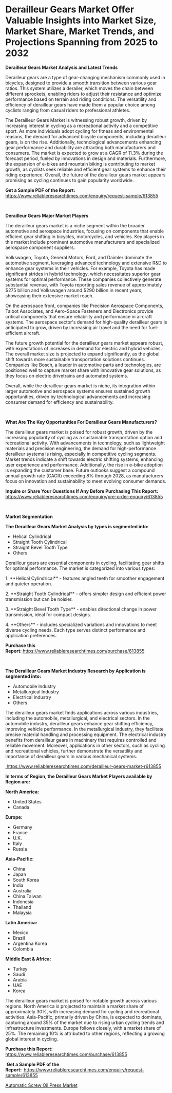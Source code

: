 <p><h1>Derailleur Gears Market Offer Valuable Insights into Market Size, Market Share, Market Trends, and Projections Spanning from 2025 to 2032</h1></p><p><strong>Derailleur Gears Market Analysis and Latest Trends</strong></p>
<p><p>Derailleur gears are a type of gear-changing mechanism commonly used in bicycles, designed to provide a smooth transition between various gear ratios. This system utilizes a derailer, which moves the chain between different sprockets, enabling riders to adjust their resistance and optimize performance based on terrain and riding conditions. The versatility and efficiency of derailleur gears have made them a popular choice among cyclists ranging from casual riders to professional athletes.</p><p>The Derailleur Gears Market is witnessing robust growth, driven by increasing interest in cycling as a recreational activity and a competitive sport. As more individuals adopt cycling for fitness and environmental reasons, the demand for advanced bicycle components, including derailleur gears, is on the rise. Additionally, technological advancements enhancing gear performance and durability are attracting both manufacturers and consumers. The market is expected to grow at a CAGR of 11.3% during the forecast period, fueled by innovations in design and materials. Furthermore, the expansion of e-bikes and mountain biking is contributing to market growth, as cyclists seek reliable and efficient gear systems to enhance their riding experience. Overall, the future of the derailleur gears market appears promising as cycling continues to gain popularity worldwide.</p></p>
<p><strong>Get a Sample PDF of the Report:&nbsp;</strong> <a href="https://www.reliableresearchtimes.com/enquiry/request-sample/613855?utm_campaign=2326&utm_medium=2&utm_source=Github&utm_content=ia&utm_term=24032025&utm_id=derailleur-gears">https://www.reliableresearchtimes.com/enquiry/request-sample/613855</a></p>
<p>&nbsp;</p>
<p><strong>Derailleur Gears Major Market Players</strong></p>
<p><p>The derailleur gears market is a niche segment within the broader automotive and aerospace industries, focusing on components that enable efficient gear shifting in bicycles, motorcycles, and vehicles. Key players in this market include prominent automotive manufacturers and specialized aerospace component suppliers.</p><p>Volkswagen, Toyota, General Motors, Ford, and Daimler dominate the automotive segment, leveraging advanced technology and extensive R&D to enhance gear systems in their vehicles. For example, Toyota has made significant strides in hybrid technology, which necessitates superior gear systems for optimal performance. These companies collectively generate substantial revenue, with Toyota reporting sales revenue of approximately $275 billion and Volkswagen around $290 billion in recent years, showcasing their extensive market reach.</p><p>On the aerospace front, companies like Precision Aerospace Components, Talbot Associates, and Aero-Space Fasteners and Electronics provide critical components that ensure reliability and performance in aircraft systems. The aerospace sector's demand for high-quality derailleur gears is anticipated to grow, driven by increasing air travel and the need for fuel-efficient aircraft.</p><p>The future growth potential for the derailleur gears market appears robust, with expectations of increases in demand for electric and hybrid vehicles. The overall market size is projected to expand significantly, as the global shift towards more sustainable transportation solutions continues. Companies like Bosch, a leader in automotive parts and technologies, are positioned well to capture market share with innovative gear solutions, as they focus on electric drivetrains and automated systems.</p><p>Overall, while the derailleur gears market is niche, its integration within larger automotive and aerospace systems ensures sustained growth opportunities, driven by technological advancements and increasing consumer demand for efficiency and sustainability.</p></p>
<p>&nbsp;</p>
<p><strong>What Are The Key Opportunities For Derailleur Gears Manufacturers?</strong></p>
<p><p>The derailleur gears market is poised for robust growth, driven by the increasing popularity of cycling as a sustainable transportation option and recreational activity. With advancements in technology, such as lightweight materials and precision engineering, the demand for high-performance derailleur systems is rising, especially in competitive cycling segments. Market trends indicate a shift towards electric shifting systems, enhancing user experience and performance. Additionally, the rise in e-bike adoption is expanding the customer base. Future outlooks suggest a compound annual growth rate (CAGR) exceeding 8% through 2028, as manufacturers focus on innovation and sustainability to meet evolving consumer demands.</p></p>
<p><strong>Inquire or Share Your Questions If Any Before Purchasing This Report:</strong> <a href="https://www.reliableresearchtimes.com/enquiry/pre-order-enquiry/613855?utm_campaign=2326&utm_medium=2&utm_source=Github&utm_content=ia&utm_term=24032025&utm_id=derailleur-gears">https://www.reliableresearchtimes.com/enquiry/pre-order-enquiry/613855</a></p>
<p>&nbsp;</p>
<p><strong>Market Segmentation</strong></p>
<p><strong>The Derailleur Gears Market Analysis by types is segmented into:</strong></p>
<p><ul><li>Helical Cylindrical</li><li>Straight Tooth Cylindrical</li><li>Straight Bevel Tooth Type</li><li>Others</li></ul></p>
<p><p>Derailleur gears are essential components in cycling, facilitating gear shifts for optimal performance. The market is categorized into various types: </p><p>1. **Helical Cylindrical** - features angled teeth for smoother engagement and quieter operation.</p><p>2. **Straight Tooth Cylindrical** - offers simpler design and efficient power transmission but can be noisier.</p><p>3. **Straight Bevel Tooth Type** - enables directional change in power transmission, ideal for compact designs.</p><p>4. **Others** - includes specialized variations and innovations to meet diverse cycling needs. Each type serves distinct performance and application preferences.</p></p>
<p><strong>Purchase this Report:&nbsp;</strong><a href="https://www.reliableresearchtimes.com/purchase/613855?utm_campaign=2326&utm_medium=2&utm_source=Github&utm_content=ia&utm_term=24032025&utm_id=derailleur-gears">https://www.reliableresearchtimes.com/purchase/613855</a></p>
<p>&nbsp;</p>
<p><strong>The Derailleur Gears Market Industry Research by Application is segmented into:</strong></p>
<p><ul><li>Automobile Industry</li><li>Metallurgical Industry</li><li>Electrical Industry</li><li>Others</li></ul></p>
<p><p>The derailleur gears market finds applications across various industries, including the automobile, metallurgical, and electrical sectors. In the automobile industry, derailleur gears enhance gear shifting efficiency, improving vehicle performance. In the metallurgical industry, they facilitate precise material handling and processing equipment. The electrical industry benefits from derailleur gears in machinery that requires controlled and reliable movement. Moreover, applications in other sectors, such as cycling and recreational vehicles, further demonstrate the versatility and importance of derailleur gears in various mechanical systems.</p></p>
<p><a href="https://www.reliableresearchtimes.com/derailleur-gears-market-r613855?utm_campaign=2326&utm_medium=2&utm_source=Github&utm_content=ia&utm_term=24032025&utm_id=derailleur-gears">&nbsp;https://www.reliableresearchtimes.com/derailleur-gears-market-r613855</a></p>
<p><strong>In terms of Region, the Derailleur Gears Market Players available by Region are:</strong></p>
<p>
    <p> <strong> North America: </strong>
        <ul>
            <li>United States</li>
            <li>Canada</li>
        </ul>
        </p> 
    <p> <strong> Europe: </strong>
        <ul>
            <li>Germany</li>
            <li>France</li>
            <li>U.K.</li>
            <li>Italy</li>
            <li>Russia</li>
        </ul>
        </p> 
    <p> <strong> Asia-Pacific: </strong>
        <ul>
            <li>China</li>
            <li>Japan</li>
            <li>South Korea</li>
            <li>India</li>
            <li>Australia</li>
            <li>China Taiwan</li>
            <li>Indonesia</li>
            <li>Thailand</li>
            <li>Malaysia</li>
        </ul>
        </p> 
    <p> <strong> Latin America: </strong>
        <ul>
            <li>Mexico</li>
            <li>Brazil</li>
            <li>Argentina Korea</li>
            <li>Colombia</li>
        </ul>
        </p> 
    <p> <strong> Middle East & Africa: </strong>
        <ul>
            <li>Turkey</li>
            <li>Saudi</li>
            <li>Arabia</li>
            <li>UAE</li>
            <li>Korea</li>
        </ul>
    </p>
    </p>
<p><p>The derailleur gears market is poised for notable growth across various regions. North America is projected to maintain a market share of approximately 30%, with increasing demand for cycling and recreational activities. Asia-Pacific, primarily driven by China, is expected to dominate, capturing around 35% of the market due to rising urban cycling trends and infrastructure investments. Europe follows closely, with a market share of 25%. The remaining 10% is attributed to other regions, reflecting a growing global interest in cycling.</p></p>
<p><strong>Purchase this Report: </strong><a href="https://www.reliableresearchtimes.com/purchase/613855?utm_campaign=2326&utm_medium=2&utm_source=Github&utm_content=ia&utm_term=24032025&utm_id=derailleur-gears">https://www.reliableresearchtimes.com/purchase/613855</a></p>
<p>&nbsp;<strong>Get a Sample PDF of the Report:&nbsp;&nbsp;</strong><a href="https://www.reliableresearchtimes.com/enquiry/request-sample/613855?utm_campaign=2326&utm_medium=2&utm_source=Github&utm_content=ia&utm_term=24032025&utm_id=derailleur-gears">https://www.reliableresearchtimes.com/enquiry/request-sample/613855</a></p>
<p><strong></strong></p>
<p><p><a href="https://github.com/NargisHussain75/Market-Research-Report-List-1/blob/main/automatic-screw-oil-press-market.md?utm_campaign=2326&utm_medium=2&utm_source=Github&utm_content=ia&utm_term=24032025&utm_id=derailleur-gears">Automatic Screw Oil Press Market</a></p></p>